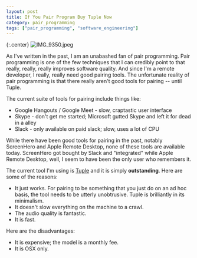 ```yaml
---
layout: post
title: If You Pair Program Buy Tuple Now
category: pair_programming
tags: ["pair_programming", "software_engineering"]
---
```

{:.center}
![IMG_9350.jpeg](/blog/assets/IMG_9350.jpeg)

As I've written in the past, I am an unabashed fan of pair programming.  Pair programming is one of the few techniques that I can credibly point to that really, really, really improves software quality.  And since I'm a remote developer, I really, really need good pairing tools.  The unfortunate reality of pair programming is that there really aren't good tools for pairing -- until Tuple.

The current suite of tools for pairing include things like:

* Google Hangouts / Google Meet - slow, craptastic user interface
* Skype - don't get me started; Microsoft gutted Skype and left it for dead in a alley
* Slack - only available on paid slack; slow, uses a lot of CPU

While there have been good tools for pairing in the past, notably ScreenHero and Apple Remote Desktop, none of these tools are available today.  ScreenHero got bought by Slack and "integrated" while Apple Remote Desktop, well, I seem to have been the only user who remembers it.

The current tool I'm using is [Tuple](https://tuple.app/) and it is simply **outstanding**.  Here are some of the reasons:

* It just works.  For pairing to be something that you just do on an ad hoc basis, the tool needs to be utterly unobtrusive.  Tuple is brilliantly in its minimalism.
* It doesn't slow everything on the machine to a crawl.
* The audio quality is fantastic.
* It is fast.

Here are the disadvantages:

* It is expensive; the model is a monthly fee.
* It is OSX only.

